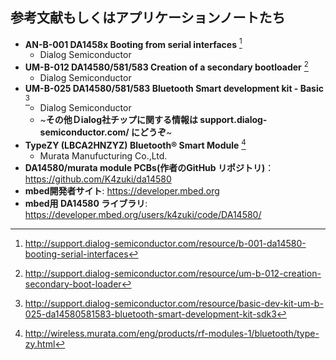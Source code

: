 ## 参考文献もしくはアプリケーションノートたち
* **AN-B-001 DA1458x
    Booting from serial interfaces** [^0.3.1]
    * Dialog Semiconductor
* **UM-B-012 DA14580/581/583 Creation of a secondary bootloader** [^0.3.2]
    * Dialog Semiconductor
* **UM-B-025 DA14580/581/583 Bluetooth Smart development kit - Basic** [^0.3.3]
    * Dialog Semiconductor
    * ~**その他Ｄialog社チップに関する情報は support.dialog-semiconductor.com/ にどうぞ**~
* **TypeZY (LBCA2HNZYZ) Bluetooth® Smart Module** [^0.3.4]
    * Murata Manufucturing Co.,Ltd.
* **DA14580/murata module PCBs(作者のGitHub リポジトリ)**：<https://github.com/K4zuki/da14580>
* **mbed開発者サイト**: <https://developer.mbed.org>
* **mbed用 DA14580 ライブラリ**:
<https://developer.mbed.org/users/k4zuki/code/DA14580/>

[^0.3.1]: http://support.dialog-semiconductor.com/resource/b-001-da14580-booting-serial-interfaces
[^0.3.2]: http://support.dialog-semiconductor.com/resource/um-b-012-creation-secondary-boot-loader
[^0.3.3]: http://support.dialog-semiconductor.com/resource/basic-dev-kit-um-b-025-da14580581583-bluetooth-smart-development-kit-sdk3
[^0.3.4]: http://wireless.murata.com/eng/products/rf-modules-1/bluetooth/type-zy.html
